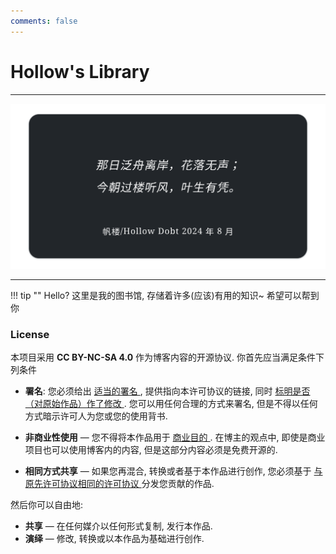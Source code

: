 ```yaml
---
comments: false
---
```


# Hollow's Library
---
![](./_assets/hlcard.svg)

---

!!! tip ""
	Hello? 这里是我的图书馆, 存储着许多(应该)有用的知识~ 希望可以帮到你

### License

本项目采用 **CC BY-NC-SA 4.0** 作为博客内容的开源协议. 你首先应当满足条件下列条件

- **署名**: 您必须给出 [适当的署名 ](https://creativecommons.org/licenses/by-nc-sa/4.0/deed.zh-hans#ref-appropriate-credit), 提供指向本许可协议的链接, 同时 [标明是否（对原始作品）作了修改 ](https://creativecommons.org/licenses/by-nc-sa/4.0/deed.zh-hans#ref-indicate-changes). 您可以用任何合理的方式来署名, 但是不得以任何方式暗示许可人为您或您的使用背书.
- **非商业性使用** — 您不得将本作品用于 [商业目的 ](https://creativecommons.org/licenses/by-nc-sa/4.0/deed.zh-hans#ref-commercial-purposes). 在博主的观点中, 即使是商业项目也可以使用博客内的内容, 但是这部分内容必须是免费开源的.

- **相同方式共享** — 如果您再混合, 转换或者基于本作品进行创作, 您必须基于 [与原先许可协议相同的许可协议 ](https://creativecommons.org/licenses/by-nc-sa/4.0/deed.zh-hans#ref-same-license)分发您贡献的作品.

然后你可以自由地:

- **共享** — 在任何媒介以任何形式复制, 发行本作品.
- **演绎** — 修改, 转换或以本作品为基础进行创作.
